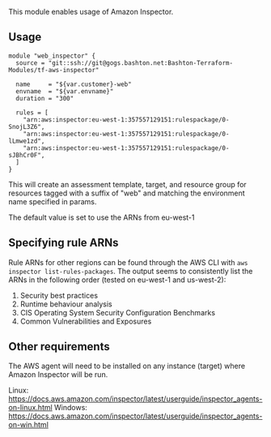 This module enables usage of Amazon Inspector.

## Usage

```
module "web_inspector" {
  source = "git::ssh://git@gogs.bashton.net:Bashton-Terraform-Modules/tf-aws-inspector"

  name     = "${var.customer}-web"
  envname  = "${var.envname}"
  duration = "300"

  rules = [
    "arn:aws:inspector:eu-west-1:357557129151:rulespackage/0-SnojL3Z6",
    "arn:aws:inspector:eu-west-1:357557129151:rulespackage/0-lLmwe1zd",
    "arn:aws:inspector:eu-west-1:357557129151:rulespackage/0-sJBhCr0F",
  ]
}
```

This will create an assessment template, target, and resource group for resources tagged with a suffix of "web" and matching the environment name specified in params.

The default value is set to use the ARNs from eu-west-1

## Specifying rule ARNs
Rule ARNs for other regions can be found through the AWS CLI with `aws inspector list-rules-packages`. The output seems to consistently list the ARNs in the following order (tested on eu-west-1 and us-west-2):
1. Security best practices
2. Runtime behaviour analysis
3. CIS Operating System Security Configuration Benchmarks
4. Common Vulnerabilities and Exposures

## Other requirements
The AWS agent will need to be installed on any instance (target) where Amazon Inspector will be run. 

Linux: https://docs.aws.amazon.com/inspector/latest/userguide/inspector_agents-on-linux.html
Windows: https://docs.aws.amazon.com/inspector/latest/userguide/inspector_agents-on-win.html
 